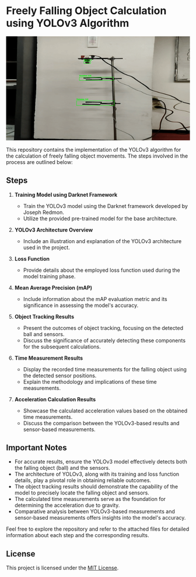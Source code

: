 # Freely Falling Object Calculation using YOLOv3 Algorithm

![Foto Profil](./Picture/ezgif.com-video-to-gif.gif)


This repository contains the implementation of the YOLOv3 algorithm for the calculation of freely falling object movements. The steps involved in the process are outlined below:

## Steps

1. **Training Model using Darknet Framework**
   - Train the YOLOv3 model using the Darknet framework developed by Joseph Redmon.
   - Utilize the provided pre-trained model for the base architecture.

2. **YOLOv3 Architecture Overview**
   - Include an illustration and explanation of the YOLOv3 architecture used in the project.

3. **Loss Function**
   - Provide details about the employed loss function used during the model training phase.

4. **Mean Average Precision (mAP)**
   - Include information about the mAP evaluation metric and its significance in assessing the model's accuracy.

5. **Object Tracking Results**
   - Present the outcomes of object tracking, focusing on the detected ball and sensors.
   - Discuss the significance of accurately detecting these components for the subsequent calculations.

6. **Time Measurement Results**
   - Display the recorded time measurements for the falling object using the detected sensor positions.
   - Explain the methodology and implications of these time measurements.

7. **Acceleration Calculation Results**
   - Showcase the calculated acceleration values based on the obtained time measurements.
   - Discuss the comparison between the YOLOv3-based results and sensor-based measurements.

## Important Notes

- For accurate results, ensure the YOLOv3 model effectively detects both the falling object (ball) and the sensors.
- The architecture of YOLOv3, along with its training and loss function details, play a pivotal role in obtaining reliable outcomes.
- The object tracking results should demonstrate the capability of the model to precisely locate the falling object and sensors.
- The calculated time measurements serve as the foundation for determining the acceleration due to gravity.
- Comparative analysis between YOLOv3-based measurements and sensor-based measurements offers insights into the model's accuracy.

Feel free to explore the repository and refer to the attached files for detailed information about each step and the corresponding results.

## License

This project is licensed under the [MIT License](LICENSE).
